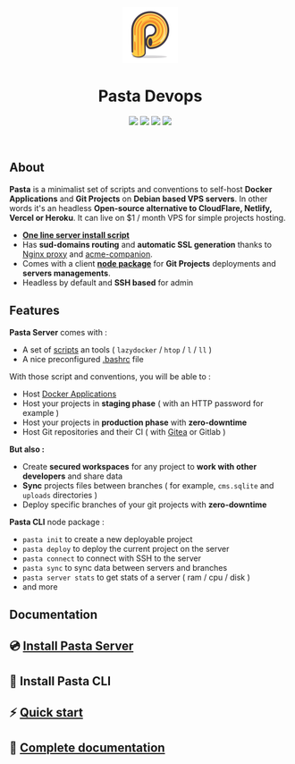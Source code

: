 <p align="center">
  <img src="./docs/pasta.png" width="100px" title="Pasta Devops" />
</p>
<h1 align="center">Pasta Devops</h1>
<p align="center">
	<img src="https://img.shields.io/badge/Pasta_Server-v1.0-blue?style=flat-square" />
	<img src="https://img.shields.io/badge/Pasta_CLI-v0.8-blue?style=flat-square" />
	<img src="https://img.shields.io/badge/Debian-v12-Green?style=flat-square" />
	<img src="https://img.shields.io/badge/Node-v18-Green?style=flat-square" />
</p>
<br/>

## About

**Pasta** is a minimalist set of scripts and conventions to self-host **Docker Applications** and **Git Projects** on **Debian based VPS servers**.
In other words it's an headless **Open-source alternative to CloudFlare, Netlify, Vercel or Heroku**. It can live on $1 / month VPS for simple projects hosting.

- **[One line server install script](https://zouloux.github.io/pasta/#/00.server/00.install/03.install-pasta-server)**
- Has **sud-domains routing** and **automatic SSL generation** thanks to [Nginx proxy](https://github.com/nginx-proxy/nginx-proxy) and [acme-companion](https://github.com/nginx-proxy/acme-companion).
- Comes with a client **[node package](https://www.npmjs.com/package/@zouloux/pasta-cli)** for **Git Projects** deployments and **servers managements**.
- Headless by default and **SSH based** for admin


## Features

**Pasta Server** comes with :
- A set of [scripts](https://zouloux.github.io/pasta/#/./00.server/01.after-installation/02.available-scripts) an tools ( `lazydocker` / `htop` / `l` / `ll` )
- A nice preconfigured [.bashrc](./server/.bashrc) file

With those script and conventions, you will be able to :
- Host [Docker Applications](https://zouloux.github.io/pasta/#/./00.server/02.applications/0.index)
- Host your projects in **staging phase** ( with an HTTP password for example )
- Host your projects in **production phase** with **zero-downtime**
- Host Git repositories and their CI ( with [Gitea](https://zouloux.github.io/pasta/#/./00.server/02.applications/00.gitea) or Gitlab )

**But also :**
- Create **secured workspaces** for any project to **work with other developers** and share data
- **Sync** projects files between branches ( for example, `cms.sqlite` and `uploads` directories )
- Deploy specific branches of your git projects with **zero-downtime**

**Pasta CLI** node package :
- `pasta init` to create a new deployable project
- `pasta deploy` to deploy the current project on the server
- `pasta connect` to connect with SSH to the server
- `pasta sync` to sync data between servers and branches
- `pasta server stats` to get stats of a server ( ram / cpu / disk )
- and more


## Documentation

## 💿 [Install Pasta Server](https://zouloux.github.io/pasta/#/./00.server/00.install/03.install-pasta-server)
## 🚀 Install Pasta CLI
## ⚡️ [Quick start](https://zouloux.github.io/pasta/)
## 📕 [Complete documentation](https://zouloux.github.io/pasta/)



